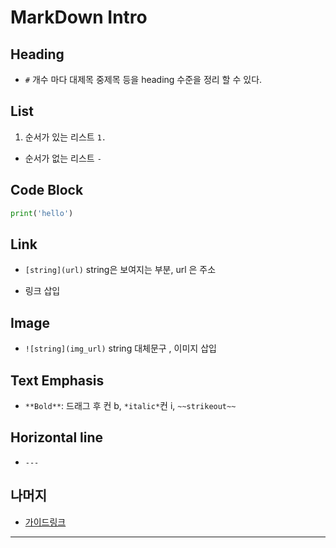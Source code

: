# MarkDown Intro

## Heading

- `#` 개수 마다 대제목 중제목 등을  heading  수준을 정리 할 수 있다. 

## 

## List

1. 순서가 있는 리스트 `1.`
- 순서가 없는 리스트 `-`

## Code Block

```python
print('hello')  
```

## Link

- `[string](url)`    string은 보여지는 부분, url 은 주소

- 링크 삽입

## Image

- `![string](img_url)`  string 대체문구 , 이미지 삽입

## Text Emphasis

- `**Bold**`: 드래그 후 컨 b, `*italic*`컨 i, `~~strikeout~~`

## Horizontal line

- `---` 

## 나머지

- [가이드링크](https://www.markdownguide.org/cheat-sheet/)

---
